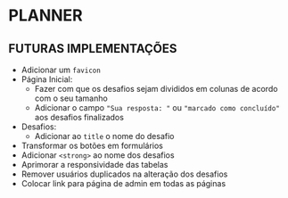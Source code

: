 # PLANNER

## FUTURAS IMPLEMENTAÇÕES
- Adicionar um `favicon`
- Página Inicial:
  * Fazer com que os desafios sejam divididos em colunas de acordo com o seu tamanho
  * Adicionar o campo `"Sua resposta: "` ou `"marcado como concluído"` aos desafios finalizados
- Desafios:
  * Adicionar ao `title` o nome do desafio
- Transformar os botões em formulários
- Adicionar `<strong>` ao nome dos desafios
- Aprimorar a responsividade das tabelas
- Remover usuários duplicados na alteração dos desafios
- Colocar link para página de admin em todas as páginas